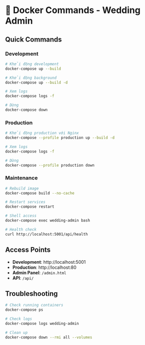# 🐳 Docker Commands - Wedding Admin

## Quick Commands

### Development
```bash
# Khởi động development
docker-compose up --build

# Khởi động background
docker-compose up --build -d

# Xem logs
docker-compose logs -f

# Dừng
docker-compose down
```

### Production
```bash
# Khởi động production với Nginx
docker-compose --profile production up --build -d

# Xem logs
docker-compose logs -f

# Dừng
docker-compose --profile production down
```

### Maintenance
```bash
# Rebuild image
docker-compose build --no-cache

# Restart services
docker-compose restart

# Shell access
docker-compose exec wedding-admin bash

# Health check
curl http://localhost:5001/api/health
```

## Access Points

- **Development**: http://localhost:5001
- **Production**: http://localhost:80
- **Admin Panel**: `/admin.html`
- **API**: `/api/`

## Troubleshooting

```bash
# Check running containers
docker-compose ps

# Check logs
docker-compose logs wedding-admin

# Clean up
docker-compose down --rmi all --volumes
```

